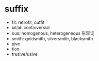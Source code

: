 # suffix

- fit: retrofit, outfit
- ial/al: controversial
- ous: homogenous, heterogeneous 形容词
- smith: goldsmith, silversmith, blacksmith
- sive
- tion
- trusive/usive
